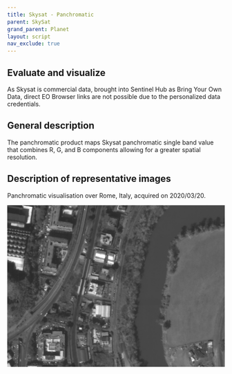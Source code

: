 ```yaml
---
title: Skysat - Panchromatic
parent: SkySat
grand_parent: Planet
layout: script
nav_exclude: true
---
```



## Evaluate and visualize

As Skysat is commercial data, brought into Sentinel Hub as Bring Your Own Data, direct EO Browser links are not possible due to the personalized data credentials.   

## General description

The panchromatic product maps Skysat panchromatic single band value that combines R, G, and B components allowing for a greater spatial resolution.

## Description of representative images

Panchromatic visualisation over Rome, Italy, acquired on 2020/03/20.

![Small panchromatic visualization.](fig/skysat_panchromatic.jpg)
